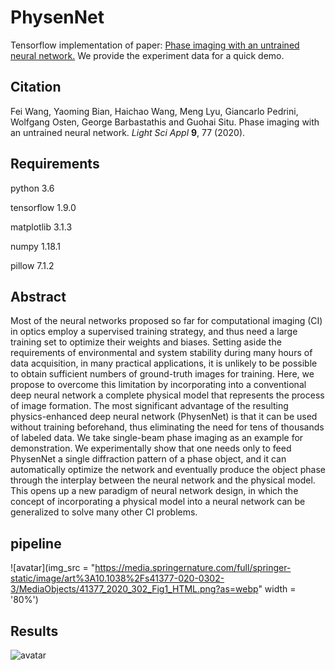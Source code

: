 # PhysenNet

Tensorflow implementation of paper: [Phase imaging with an untrained neural network.](https://www.nature.com/articles/s41377-020-0302-3) We provide the experiment data for a quick demo.

## Citation
Fei Wang, Yaoming Bian, Haichao Wang, Meng Lyu, Giancarlo Pedrini, Wolfgang Osten, George Barbastathis and Guohai Situ. Phase imaging with an untrained neural network. *Light Sci Appl* **9**, 77 (2020).

## Requirements
python 3.6

tensorflow 1.9.0

matplotlib 3.1.3

numpy 1.18.1

pillow 7.1.2

## Abstract
Most of the neural networks proposed so far for computational imaging (CI) in optics employ a supervised training strategy, and thus need a large training set to optimize their weights and biases. Setting aside the requirements of environmental and system stability during many hours of data acquisition, in many practical applications, it is unlikely to be possible to obtain sufficient numbers of ground-truth images for training. Here, we propose to overcome this limitation by incorporating into a conventional deep neural network a complete physical model that represents the process of image formation. The most significant advantage of the resulting physics-enhanced deep neural network (PhysenNet) is that it can be used without training beforehand, thus eliminating the need for tens of thousands of labeled data. We take single-beam phase imaging as an example for demonstration. We experimentally show that one needs only to feed PhysenNet a single diffraction pattern of a phase object, and it can automatically optimize the network and eventually produce the object phase through the interplay between the neural network and the physical model. This opens up a new paradigm of neural network design, in which the concept of incorporating a physical model into a neural network can be generalized to solve many other CI problems.

## pipeline
![avatar](img_src = "https://media.springernature.com/full/springer-static/image/art%3A10.1038%2Fs41377-020-0302-3/MediaObjects/41377_2020_302_Fig1_HTML.png?as=webp" width = '80%')

## Results
![avatar](https://media.springernature.com/full/springer-static/image/art%3A10.1038%2Fs41377-020-0302-3/MediaObjects/41377_2020_302_Fig5_HTML.png?as=webp)



